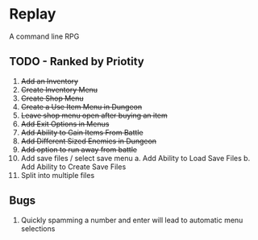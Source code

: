 # Replay

A command line RPG

## TODO - Ranked by Priotity

1. <del>Add an Inventory</del>
2. <del>Create Inventory Menu</del>
3. <del>Create Shop Menu</del>
4. <del>Create a Use Item Menu in Dungeon</del>
5. <del>Leave shop menu open after buying an item</del>
6. <del>Add Exit Options in Menus</del>
7. <del>Add Ability to Gain Items From Battle</del>
8. <del>Add Different Sized Enemies in Dungeon</del>
9. <del>Add option to run away from battle</del>
10. Add save files / select save menu
	a. Add Ability to Load Save Files
	b. Add Ability to Create Save Files
11. Split into multiple files

## Bugs
1. Quickly spamming a number and enter will lead to automatic menu selections

